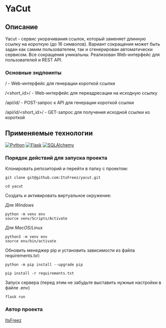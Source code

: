 # YaCut

## Описание
Yacut - cервис укорачивания ссылок, который заменяет длинную ссылку на короткую (до 16 символов).
Вариант сокращения может быть задан как самим пользователем, так и сгенерирован автоматически сервисом.
Все сокращения уникальны. Реализован Web-интерфейс для пользователей и REST API.

### Основные эндпоинты
/ - Web-интерфейс для генерации короткой ссылки

/<short_id>/ - Web-интерфейс для переадресации на исходную ссылку

/api/id/ - POST-запрос к API для генерации короткой ссылки

/api/id/<short_id>/ - GET-запрос для получения исходной ссылки из короткой


## Применяемые технологии

[![Python](https://img.shields.io/badge/-Python-464646?style=flat&logo=Python&logoColor=ffffff&color=043A6B)](https://www.python.org/)
[![Flask](https://img.shields.io/badge/-Flask-464646?style=flat&logo=Flask&logoColor=ffffff&color=043A6B)](https://www.djangoproject.com/)
[![SQLAlchemy](https://img.shields.io/badge/-SQLAlchemy-464646?style=flat&logo=SQLAlchemy&logoColor=ffffff&color=043A6B)](https://www.postgresql.org/)

### Порядок действий для запуска проекта

Клонировать репозиторий и перейти в папку c проектом:

```
git clone git@github.com:ItsFreez/yacut.git
```

```
cd yacut
```

Cоздать и активировать виртуальное окружение:

*Для Windows*
```
python -m venv env
source venv/Scripts/Activate
```
*Для MacOS/Linux*
```
python3 -m venv env
source env/bin/activate
```

Обновить менеджер pip и установить зависимости из файла requirements.txt:

```
python -m pip install --upgrade pip
```

```
pip install -r requirements.txt
```

Запуск сервера (перед этим не забудьте выставить нужные настройки в файле .env)
```
flask run
```

### Автор проекта

[ItsFreez](https://github.com/ItsFreez)
